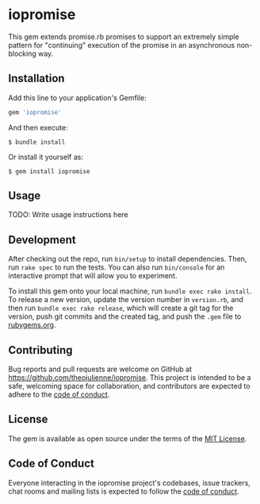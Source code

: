 # iopromise

This gem extends promise.rb promises to support an extremely simple pattern for \"continuing\" execution of the promise in an asynchronous non-blocking way.

## Installation

Add this line to your application's Gemfile:

```ruby
gem 'iopromise'
```

And then execute:

    $ bundle install

Or install it yourself as:

    $ gem install iopromise

## Usage

TODO: Write usage instructions here

## Development

After checking out the repo, run `bin/setup` to install dependencies. Then, run `rake spec` to run the tests. You can also run `bin/console` for an interactive prompt that will allow you to experiment.

To install this gem onto your local machine, run `bundle exec rake install`. To release a new version, update the version number in `version.rb`, and then run `bundle exec rake release`, which will create a git tag for the version, push git commits and the created tag, and push the `.gem` file to [rubygems.org](https://rubygems.org).

## Contributing

Bug reports and pull requests are welcome on GitHub at https://github.com/theojulienne/iopromise. This project is intended to be a safe, welcoming space for collaboration, and contributors are expected to adhere to the [code of conduct](https://github.com/theojulienne/iopromise/blob/main/CODE_OF_CONDUCT.md).

## License

The gem is available as open source under the terms of the [MIT License](https://opensource.org/licenses/MIT).

## Code of Conduct

Everyone interacting in the iopromise project's codebases, issue trackers, chat rooms and mailing lists is expected to follow the [code of conduct](https://github.com/theojulienne/iopromise/blob/main/CODE_OF_CONDUCT.md).
